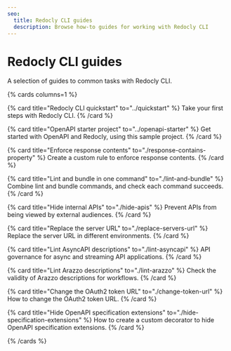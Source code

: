 ```yaml
---
seo:
  title: Redocly CLI guides
  description: Browse how-to guides for working with Redocly CLI
---
```


# Redocly CLI guides

A selection of guides to common tasks with Redocly CLI.

{% cards columns=1 %}

{% card
    title="Redocly CLI quickstart"
    to="../quickstart"
  %}
Take your first steps with Redocly CLI.
{% /card %}

{% card
    title="OpenAPI starter project"
    to="../openapi-starter"
  %}
Get started with OpenAPI and Redocly, using this sample project.
{% /card %}

{% card
    title="Enforce response contents"
    to="./response-contains-property"
  %}
Create a custom rule to enforce response contents.
{% /card %}

{% card title="Lint and bundle in one command"
    to="./lint-and-bundle"
  %}
Combine lint and bundle commands, and check each command succeeds.
{% /card %}

{% card title="Hide internal APIs"
    to="./hide-apis"
  %}
Prevent APIs from being viewed by external audiences.
{% /card %}

{% card title="Replace the server URL"
    to="./replace-servers-url"
  %}
Replace the server URL in different environments.
{% /card %}

{% card title="Lint AsyncAPI descriptions"
    to="./lint-asyncapi"
  %}
API governance for async and streaming API applications.
{% /card %}

{% card title="Lint Arazzo descriptions"
    to="./lint-arazzo"
  %}
Check the validity of Arazzo descriptions for workflows.
{% /card %}

{% card title="Change the OAuth2 token URL"
    to="./change-token-url"
  %}
How to change the OAuth2 token URL.
{% /card %}

{% card title="Hide OpenAPI specification extensions"
    to="./hide-specification-extensions"
  %}
How to create a custom decorator to hide OpenAPI specification extensions.
{% /card %}

{% /cards %}
